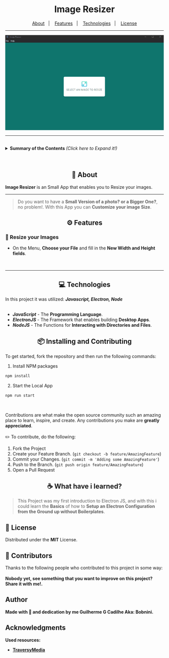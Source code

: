 <h1 align="center">
 Image Resizer
</h1>

<p align="center">
  <a href="#about">About</a>&nbsp;&nbsp;&nbsp;|&nbsp;&nbsp;&nbsp;
  <a href="#Features">Features</a>&nbsp;&nbsp;&nbsp;|&nbsp;&nbsp;&nbsp;
  <a href="#Technologies">Technologies</a>&nbsp;&nbsp;&nbsp;|&nbsp;&nbsp;&nbsp;
  <a href="#Learned">License</a>
</p>

---

<p align="center">
  <img alt="ImageResizer Demo" title="Image Resizer" src="./assets/gifs/Demo.gif" />
</p>

---

<br>
<details align = "left">
<summary> <b> Summary of the Contents </b> <i>(Click here to Expand it!)</i> </summary>
 <br>

<!--ts-->

- About
- Features
  - Resize your Images
- Technologies
- Installing and Contributing
- What have i learned?
- License
- Contributors
- Author
  <!--te-->
   </details

<br>
<br>


<h2 id ="about" align="center">📌 About</h2>

**Image Resizer** is an Small App that enables you to Resize your images.

---

> Do you want to have a **Small Version of a photo? or a Bigger One?**, no problem!. With this App you can **Customize your image Size**.

<h2 id="Features" align="center">⚙️ Features</h2>

<h3> 🧷 Resize your Images</h3>

- On the Menu, **Choose your File** and fill in the **New Width and Height fields**.
<br>
 
 ---




<h2 id="Technologies" align="center">💻 Technologies</h2>

In this project it was utilized: <i>**Javascript, Electron, Node**</i><br><br>

- <i>**JavaScript**</i> - The **Programming Language**.<br>
- <i>**ElectronJS**</i> - The Framework that enables building **Desktop Apps**.<br>
- <i>**NodeJS**</i> - The Functions for **Interacting with Directories and Files**.<br>


<h2 align="center"> 📦 Installing and Contributing</h2>
  
To get started, fork the repository and then run the following commands:

1. Install NPM packages

```sh
npm install
```

2. Start the Local App

```sh
npm run start
```

<br>

Contributions are what make the open source community such an amazing place to learn, inspire, and create. Any contributions you make are **greatly appreciated**.
</br></br>
✏️ To contribute, do the following:

1. Fork the Project
2. Create your Feature Branch. (`git checkout -b feature/AmazingFeature`)
3. Commit your Changes. (`git commit -m 'Adding some AmazingFeature'`)
4. Push to the Branch. (`git push origin feature/AmazingFeature`)
5. Open a Pull Request

<h2 id="Learned" align="center">☕ What have i learned?</h2>

> This Project was my first introduction to Electron JS, and with this i could learn the **Basics** of how to **Setup an Electron Configuration from the Ground up without Boilerplates**.

## 📝 License

Distributed under the **MIT** License.

## 🤝 Contributors

Thanks to the following people who contributed to this project in some way:
<br><br>
<b>Nobody yet, see something that you want to improve on this project? Share it with me!.<b/>

<!--<table>
  <tr>
    <td align="center">
      <a href="">
        <!--<img src="" alt=""/><br>
        <sub>
          <b></b>
        </sub>
      </a>
    </td>
  </tr>
</table>-->

<h2>Author</h2>

Made with 💜 and dedication by me **Guilherme G Cadilhe** Aka: **Bobnini**. <br>

<h2>Acknowledgments</h2>

Used resources:

- [TraversyMedia](https://www.youtube.com/@TraversyMedia)

